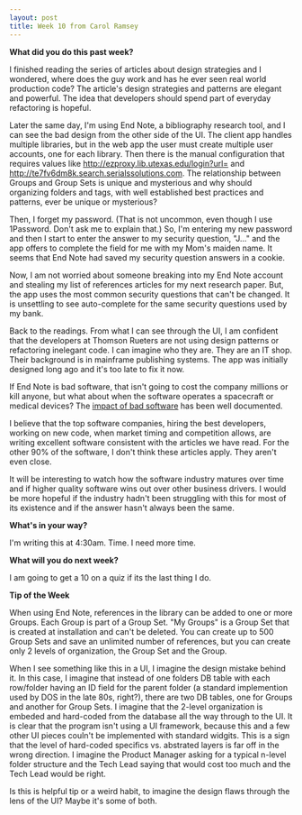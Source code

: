 ```yaml
---
layout: post
title: Week 10 from Carol Ramsey
---
```


**What did you do this past week?**

I finished reading the series of articles about design strategies and I wondered, where does the guy work and has he ever seen real world production code? The article's design strategies and patterns are elegant and powerful. The idea that developers should spend part of everyday refactoring is hopeful. 

Later the same day, I'm using End Note, a bibliography research tool, and I can see the bad design from the other side of the UI. The client app handles multiple libraries, but in the web app the user must create multiple user accounts, one for each library. Then there is the manual configuration that requires values like http://ezproxy.lib.utexas.edu/login?url= and http://te7fv6dm8k.search.serialssolutions.com. The relationship between Groups and Group Sets is unique and mysterious and why should organizing folders and tags, with well established best practices and patterns, ever be unique or mysterious?

Then, I forget my password. (That is not uncommon, even though I use 1Password. Don't ask me to explain that.) So, I'm entering my new password and then I start to enter the answer to my security question, "J..." and the app offers to complete the field for me with my Mom's maiden name. It seems that End Note had saved my security question answers in a cookie. 

Now, I am not worried about someone breaking into my End Note account and stealing my list of references articles for my next research paper. But, the app uses the most common security questions that can't be changed. It is unsettling to see auto-complete for the same security questions used by my bank. 

Back to the readings. From what I can see through the UI, I am confident that the developers at Thomson Rueters are not using design patterns or refactoring inelegant code. I can imagine who they are. They are an IT shop. Their background is in mainframe publishing systems. The app was initially designed long ago and it's too late to fix it now. 

If End Note is bad software, that isn't going to cost the company millions or kill anyone, but what about when the software operates a spacecraft or medical devices? The <a href ="https://www.technologyreview.com/s/401594/why-software-is-so-bad/">impact of bad software</a> has been well documented. 

I believe that the top software companies, hiring the best developers, working on new code, when market timing and competition allows, are writing excellent software consistent with the articles we have read. For the other 90% of the software, I don't think these articles apply. They aren't even close. 

It will be interesting to watch how the software industry matures over time and if higher quality software wins out over other business drivers. I would be more hopeful if the industry hadn't been struggling with this for most of its existence and if the answer hasn't always been the same. 

**What's in your way?**

I'm writing this at 4:30am. Time. I need more time.  

**What will you do next week?** 

I am going to get a 10 on a quiz if its the last thing I do. 

**Tip of the Week**

When using End Note, references in the library can be added to one or more Groups. Each Group is part of a Group Set. "My Groups" is a Group Set that is created at installation and can't be deleted.  You can create up to 500 Group Sets and save an unlimited number of references, but you can create only 2 levels of organization, the Group Set and the Group. 

When I see something like this in a UI, I imagine the design mistake behind it. In this case, I imagine that instead of one folders DB table with each row/folder having an ID field for the parent folder (a standard implemention used by DOS in the late 80s, right?), there are two DB tables, one for Groups and another for Group Sets. I imagine that the 2-level organization is embeded and hard-coded from the database all the way through to the UI. It is clear that the program isn't using a UI framework, because this and a few other UI pieces couln't be implemented with standard widgits. This is a sign that the level of hard-coded specifics vs. abstrated layers is far off in the wrong direction. I imagine the Product Manager asking for a typical n-level folder structure and the Tech Lead saying that would cost too much and the Tech Lead would be right. 

Is this is helpful tip or a weird habit, to imagine the design flaws through the lens of the UI? Maybe it's some of both. 


 
